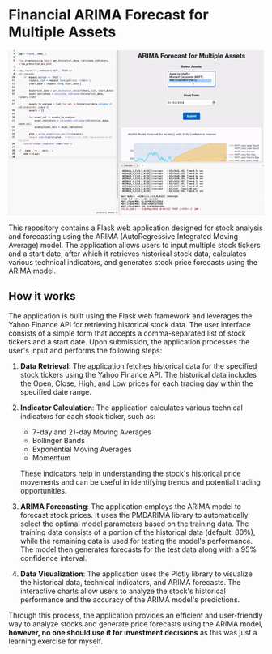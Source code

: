 # Financial ARIMA Forecast for Multiple Assets
<p align="center">
  <img src="https://github.com/kyl3lyon/FARA/blob/main/fara.gif?raw=true" alt="fara" />
</p>

This repository contains a Flask web application designed for stock analysis and forecasting using the ARIMA (AutoRegressive Integrated Moving Average) model. The application allows users to input multiple stock tickers and a start date, after which it retrieves historical stock data, calculates various technical indicators, and generates stock price forecasts using the ARIMA model.

## How it works
The application is built using the Flask web framework and leverages the Yahoo Finance API for retrieving historical stock data. The user interface consists of a simple form that accepts a comma-separated list of stock tickers and a start date. Upon submission, the application processes the user's input and performs the following steps:

1. **Data Retrieval**: The application fetches historical data for the specified stock tickers using the Yahoo Finance API. The historical data includes the Open, Close, High, and Low prices for each trading day within the specified date range.

2. **Indicator Calculation**: The application calculates various technical indicators for each stock ticker, such as:
    * 7-day and 21-day Moving Averages
    * Bollinger Bands
    * Exponential Moving Averages
    * Momentum
    
    These indicators help in understanding the stock's historical price movements and can be useful in identifying trends and potential trading opportunities.

3. **ARIMA Forecasting**: The application employs the ARIMA model to forecast stock prices. It uses the PMDARIMA library to automatically select the optimal model parameters based on the training data. The training data consists of a portion of the historical data (default: 80%), while the remaining data is used for testing the model's performance. The model then generates forecasts for the test data along with a 95% confidence interval.

4. **Data Visualization**: The application uses the Plotly library to visualize the historical data, technical indicators, and ARIMA forecasts. The interactive charts allow users to analyze the stock's historical performance and the accuracy of the ARIMA model's predictions.

Through this process, the application provides an efficient and user-friendly way to analyze stocks and generate price forecasts using the ARIMA model, **however, no one should use it for investment decisions** as this was just a learning exercise for myself.

